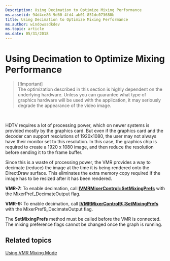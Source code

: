 ```yaml
---
Description: Using Decimation to Optimize Mixing Performance
ms.assetid: 94d4ce86-9d60-4fd4-ab01-851dc073680b
title: Using Decimation to Optimize Mixing Performance
ms.author: windowssdkdev
ms.topic: article
ms.date: 05/31/2018
---
```


# Using Decimation to Optimize Mixing Performance

> \[!Important\]  
> The optimization described in this section is highly dependent on the underlying hardware. Unless you can guarantee what type of graphics hardware will be used with the application, it may seriously degrade the appearance of the video image.

 

HDTV requires a lot of processing power, which on newer systems is provided mostly by the graphics card. But even if the graphics card and the decoder can support resolutions of 1920x1080, the user may not always have their monitor set to this resolution. In this case, the graphics chip is required to create a 1920 x 1080 image, and then reduce the resolution before sending it to the frame buffer.

Since this is a waste of processing power, the VMR provides a way to decimate (reduce) the image at the time it is being rendered onto the DirectDraw surface. This eliminates the extra memory copy required if the image has to be resized after it has been rendered.

**VMR-7:** To enable decimation, call [**IVMRMixerControl::SetMixingPrefs**](/windows/desktop/api/Strmif/nf-strmif-ivmrmixercontrol-setoutputrect) with the MixerPref\_DecimateOutput flag.

**VMR-9:** To enable decimation, call [**IVMRMixerControl9::SetMixingPrefs**](/windows/desktop/api/Vmr9/nf-vmr9-ivmrmixercontrol9-setmixingprefs) with the MixerPref9\_DecimateOutput flag.

The **SetMixingPrefs** method must be called before the VMR is connected. The mixing preference flags cannot be changed once the graph is running.

## Related topics

<dl> <dt>

[Using VMR Mixing Mode](using-vmr-mixing-mode.md)
</dt> </dl>

 

 



